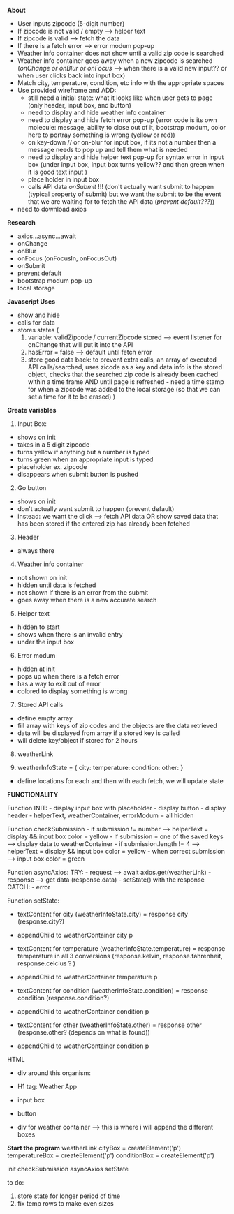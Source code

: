 **About** 
* User inputs zipcode (5-digit number)
* If zipcode is not valid / empty --> helper text
* If zipcode is valid --> fetch the data
* If there is a fetch error --> error modum pop-up
* Weather info container does not show until a valid zip code is searched 
* Weather info container goes away when a new zipcode is searched (*onChange or onBlur or onFocus* --> when there is a valid new input?? or when user clicks back into input box)
* Match city, temperature, condition, etc info with the appropriate spaces
* Use provided wireframe and ADD:
    - still need a initial state: what it looks like when user gets to page (only header, input box, and button)
    - need to display and hide weather info container
    - need to display and hide fetch error pop-up (error code is its own molecule: message, ability to close out of it, bootstrap modum, color here to portray something is wrong (yellow or red))
    - on key-down // or on-blur for input box, if its not a number then a message needs to pop up and tell them what is needed
    - need to display and hide helper text pop-up for syntax error in input box (under input box, input box turns yellow?? and then green when it is good text input )
    - place holder in input box 
    - calls API data *onSubmit* !!! (don't actually want submit to happen (typical property of submit) but we want the submit to be the event that we are waiting for to fetch the API data (*prevent default???*))
* need to download axios 

**Research**
* axios...async...await
* onChange
* onBlur
* onFocus (onFocusIn, onFocusOut)
* onSubmit
* prevent default
* bootstrap modum pop-up
* local storage


**Javascript Uses**
- show and hide 
- calls for data 
- stores states (
    1. variable: validZipcode / currentZipcode stored --> event listener for onChange that will put it into the API 
    2. hasError = false --> default until fetch error
    3. store good data back: to prevent extra calls, an array of executed API calls/searched, uses zicode as a key and data info is the stored object, checks that the searched zip code is already been cached within a time frame AND until page is refreshed
            - need a time stamp for when a zipcode was added to the local storage (so that we can set a time for it to be erased)
    )

**Create variables**
1. Input Box:
- shows on init 
- takes in a 5 digit zipcode
- turns yellow if anything but a number is typed
- turns green when an appropriate input is typed
- placeholder ex. zipcode
- disappears when submit button is pushed



2. Go button
- shows on init 
- don't actually want submit to happen (prevent default)
- instead: we want the click --> fetch API data OR show saved data that has been stored if the entered zip has already been fetched

3. Header
- always there

4. Weather info container
- not shown on init
- hidden until data is fetched 
- not shown if there is an error from the submit
- goes away when there is a new accurate search 

5. Helper text
- hidden to start
- shows when there is an invalid entry 
- under the input box

6. Error modum
- hidden at init
- pops up when there is a fetch error
- has a way to exit out of error 
- colored to display something is wrong

7. Stored API calls
- define empty array
- fill array with keys of zip codes and the objects are the data retrieved 
- data will be displayed from array if a stored key is called 
- will delete key/object if stored for 2 hours

8. weatherLink

9. weatherInfoState = {
    city: 
    temperature:
    condition:
    other:
}
- define locations for each and then with each fetch, we will update state  

**FUNCTIONALITY**


Function INIT:
    - display input box with placeholder
    - display button 
    - display header
    - helperText, weatherContainer, errorModum = all hidden

Function checkSubmission
    - if submission != number --> helperText = display && input box color = yellow
    - if submission = one of the saved keys --> display data to weatherContainer
    - if submission.length != 4 --> helperText = display && input box color = yellow
    - when correct submission --> input box color = green


Function asyncAxios:
    TRY: 
    - request --> await axios.get(weatherLink)
    - response --> get data (response.data) 
    - setState() with the response
    CATCH:
    - error

Function setState: 
- textContent for city (weatherInfoState.city) = response city (response.city?)
- appendChild to weatherContainer city p

- textContent for temperature (weatherInfoState.temperature) = response temperature in all 3 conversions (response.kelvin, response.fahrenheit, response.celcius ? )
- appendChild to weatherContainer temperature p

- textContent for condition (weatherInfoState.condition) = response condition (response.condition?)
- appendChild to weatherContainer condition p

- textContent for other (weatherInfoState.other) = response other (response.other? (depends on what is found))
- appendChild to weatherContainer condition p



HTML
- div around this organism:
- H1 tag: Weather App
- input box
- button

- div for weather container --> this is where i will append the different boxes 

**Start the program**
weatherLink
cityBox = createElement('p')
temperatureBox = createElement('p')
conditionBox = createElement('p')

init
checkSubmission
asyncAxios 
setState


to do:
1. store state for longer period of time
4. fix temp rows to make even sizes
